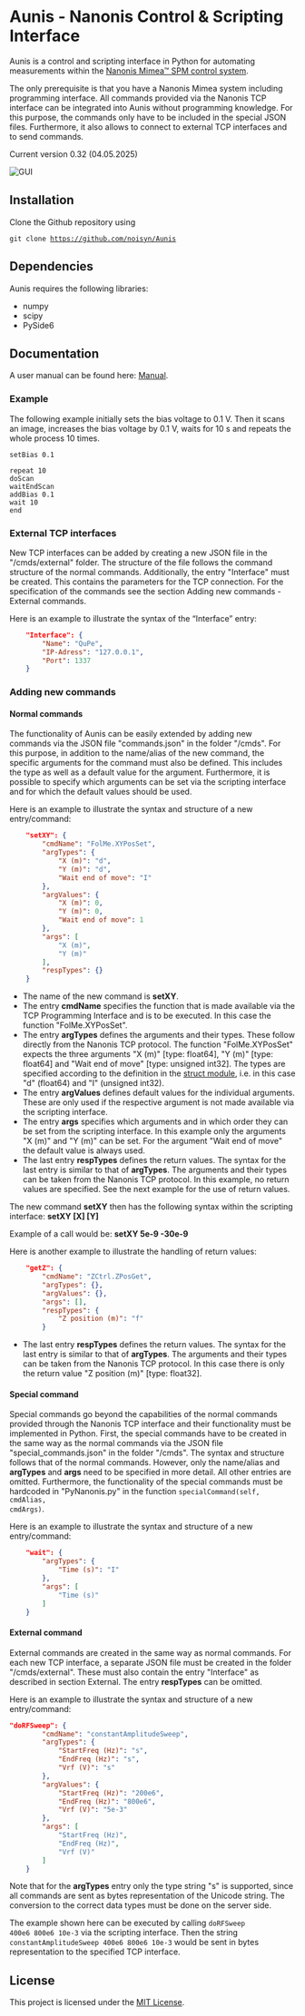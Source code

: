 # Aunis - Nanonis Control & Scripting Interface
Aunis is a control and scripting interface in Python for automating measurements within the [Nanonis Mimea™ SPM control system](https://www.specs-group.com/nanonis/products/mimea/).

The only prerequisite is that you have a Nanonis Mimea system including programming interface. All commands provided via the Nanonis TCP interface can be integrated into Aunis without programming knowledge. For this purpose, the commands only have to be included in the special JSON files. Furthermore, it also allows to connect to external TCP interfaces and to send commands.

Current version 0.32 (04.05.2025)

![GUI](images/GUI.png)

## Installation
Clone the Github repository using

<code>git clone https://github.com/noisyn/Aunis</code>

## Dependencies
Aunis requires the following libraries:
- numpy
- scipy
- PySide6

## Documentation
A user manual can be found here: [Manual](manual/manual.pdf).

### Example
The following example initially sets the bias voltage to 0.1 V. Then it scans an image, increases the bias voltage by 0.1 V, waits for 10 s and repeats the whole process 10 times.

```
setBias 0.1

repeat 10
doScan
waitEndScan
addBias 0.1
wait 10
end
```

### External TCP interfaces
New TCP interfaces can be added by creating a new JSON file in the "/cmds/external" folder. The structure of the file follows the command structure of the normal commands. Additionally, the entry "Interface" must be created. This contains the parameters for the TCP connection. For the specification of the commands see the section Adding new commands - External commands.

Here is an example to illustrate the syntax of the “Interface” entry:

```json
    "Interface": {
        "Name": "QuPe",
        "IP-Adress": "127.0.0.1",
        "Port": 1337
    }
```

### Adding new commands
#### Normal commands
The functionality of Aunis can be easily extended by adding new commands via the JSON file "commands.json" in the folder "/cmds". For this purpose, in addition to the name/alias of the new command, the specific arguments for the command must also be defined. This includes the type as well as a default value for the argument. Furthermore, it is possible to specify which arguments can be set via the scripting interface and for which the default values should be used.

Here is an example to illustrate the syntax and structure of a new entry/command:

```json
    "setXY": {
        "cmdName": "FolMe.XYPosSet",
        "argTypes": {
            "X (m)": "d",
            "Y (m)": "d",
            "Wait end of move": "I"
        },
        "argValues": {
            "X (m)": 0,
            "Y (m)": 0,
            "Wait end of move": 1
        },
        "args": [
            "X (m)",
            "Y (m)"
        ],
        "respTypes": {}
    }
```

- The name of the new command is **setXY**.
- The entry **cmdName** specifies the function that is made available via the TCP Programming Interface and is to be executed. In this case the function "FolMe.XYPosSet".
- The entry **argTypes** defines the arguments and their types. These follow directly from the Nanonis TCP protocol. The function "FolMe.XYPosSet" expects the three arguments "X (m)" [type: float64], "Y (m)" [type: float64] and "Wait end of move" [type: unsigned int32]. The types are specified according to the definition in the [struct module](https://docs.python.org/3/library/struct.html#format-characters), i.e. in this case "d" (float64) and "I" (unsigned int32).
- The entry **argValues** defines default values for the individual arguments. These are only used if the respective argument is not made available via the scripting interface.
- The entry **args** specifies which arguments and in which order they can be set from the scripting interface. In this example only the arguments "X (m)" and "Y (m)" can be set. For the argument "Wait end of move" the default value is always used.
- The last entry **respTypes** defines the return values. The syntax for the last entry is similar to that of **argTypes**. The arguments and their types can be taken from the Nanonis TCP protocol. In this example, no return values are specified. See the next example for the use of return values.

The new command **setXY** then has the following syntax within the scripting interface: **setXY \[X\] \[Y\]** 

Example of a call would be: **setXY 5e-9 -30e-9**

Here is another example to illustrate the handling of return values:

```json
    "getZ": {
        "cmdName": "ZCtrl.ZPosGet",
        "argTypes": {},
        "argValues": {},
        "args": [],
        "respTypes": {
            "Z position (m)": "f"
        }
```

- The last entry **respTypes** defines the return values. The syntax for the last entry is similar to that of **argTypes**. The arguments and their types can be taken from the Nanonis TCP protocol. In this case there is only the return value "Z position (m)" [type: float32].

#### Special command
Special commands go beyond the capabilities of the normal commands provided through the Nanonis TCP interface and their functionality must be implemented in Python. First, the special commands have to be created in the same way as the normal commands via the JSON file "special_commands.json" in the folder "/cmds". The syntax and structure follows that of the normal commands. However, only the name/alias and **argTypes** and **args** need to be specified in more detail. All other entries are omitted. Furthermore, the functionality of the special commands must be hardcoded in "PyNanonis.py" in the function <code>specialCommand(self, cmdAlias, cmdArgs)</code>.

Here is an example to illustrate the syntax and structure of a new entry/command:

```json
    "wait": {
        "argTypes": {
            "Time (s)": "I"
        },
        "args": [
            "Time (s)"
        ]
    }
```
#### External command
External commands are created in the same way as normal commands. For each new TCP interface, a separate JSON file must be created in the folder "/cmds/external". These must also contain the entry "Interface" as described in section External. The entry **respTypes** can be omitted.

Here is an example to illustrate the syntax and structure of a new entry/command:

```json
"doRFSweep": {
        "cmdName": "constantAmplitudeSweep",
        "argTypes": {
            "StartFreq (Hz)": "s",
            "EndFreq (Hz)": "s",
            "Vrf (V)": "s"
        },
        "argValues": {
            "StartFreq (Hz)": "200e6",
            "EndFreq (Hz)": "800e6",
            "Vrf (V)": "5e-3"
        },
        "args": [
            "StartFreq (Hz)",
            "EndFreq (Hz)",
            "Vrf (V)"
        ]
    }
```
Note that for the **argTypes** entry only the type string "s" is supported, since all commands are sent as bytes representation of the Unicode string. The conversion to the correct data types must be done on the server side.

The example shown here can be executed by calling <code>doRFSweep 400e6 800e6 10e-3</code> via the scripting interface. Then the string <code>constantAmplitudeSweep 400e6 800e6 10e-3</code> would be sent in bytes representation to the specified TCP interface.

## License
This project is licensed under the [MIT License](LICENSE).
